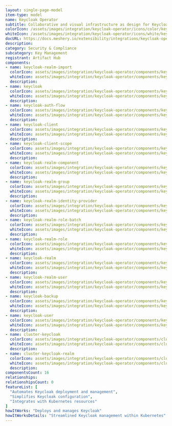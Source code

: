 ```yaml
---
layout: single-page-model
item-type: model
name: Keycloak Operator
subtitle: Collaborative and visual infrastructure as design for Keycloak Operator
colorIcon: /assets/images/integration/keycloak-operator/icons/color/keycloak-operator-color.svg
whiteIcon: /assets/images/integration/keycloak-operator/icons/white/keycloak-operator-white.svg
docURL: https://docs.meshery.io/extensibility/integrations/keycloak-operator
description: 
category: Security & Compliance
subcategory: Key Management
registrant: Artifact Hub
components: 
- name: keycloak-realm-import
  colorIcon: assets/images/integration/keycloak-operator/components/keycloak-realm-import/icons/color/keycloak-realm-import-color.svg
  whiteIcon: assets/images/integration/keycloak-operator/components/keycloak-realm-import/icons/white/keycloak-realm-import-white.svg
  description: 
- name: keycloak
  colorIcon: assets/images/integration/keycloak-operator/components/keycloak/icons/color/keycloak-color.svg
  whiteIcon: assets/images/integration/keycloak-operator/components/keycloak/icons/white/keycloak-white.svg
  description: 
- name: keycloak-auth-flow
  colorIcon: assets/images/integration/keycloak-operator/components/keycloak-auth-flow/icons/color/keycloak-auth-flow-color.svg
  whiteIcon: assets/images/integration/keycloak-operator/components/keycloak-auth-flow/icons/white/keycloak-auth-flow-white.svg
  description: 
- name: keycloak-client
  colorIcon: assets/images/integration/keycloak-operator/components/keycloak-client/icons/color/keycloak-client-color.svg
  whiteIcon: assets/images/integration/keycloak-operator/components/keycloak-client/icons/white/keycloak-client-white.svg
  description: 
- name: keycloak-client-scope
  colorIcon: assets/images/integration/keycloak-operator/components/keycloak-client-scope/icons/color/keycloak-client-scope-color.svg
  whiteIcon: assets/images/integration/keycloak-operator/components/keycloak-client-scope/icons/white/keycloak-client-scope-white.svg
  description: 
- name: keycloak-realm-component
  colorIcon: assets/images/integration/keycloak-operator/components/keycloak-realm-component/icons/color/keycloak-realm-component-color.svg
  whiteIcon: assets/images/integration/keycloak-operator/components/keycloak-realm-component/icons/white/keycloak-realm-component-white.svg
  description: 
- name: keycloak-realm-group
  colorIcon: assets/images/integration/keycloak-operator/components/keycloak-realm-group/icons/color/keycloak-realm-group-color.svg
  whiteIcon: assets/images/integration/keycloak-operator/components/keycloak-realm-group/icons/white/keycloak-realm-group-white.svg
  description: 
- name: keycloak-realm-identity-provider
  colorIcon: assets/images/integration/keycloak-operator/components/keycloak-realm-identity-provider/icons/color/keycloak-realm-identity-provider-color.svg
  whiteIcon: assets/images/integration/keycloak-operator/components/keycloak-realm-identity-provider/icons/white/keycloak-realm-identity-provider-white.svg
  description: 
- name: keycloak-realm-role-batch
  colorIcon: assets/images/integration/keycloak-operator/components/keycloak-realm-role-batch/icons/color/keycloak-realm-role-batch-color.svg
  whiteIcon: assets/images/integration/keycloak-operator/components/keycloak-realm-role-batch/icons/white/keycloak-realm-role-batch-white.svg
  description: 
- name: keycloak-realm-role
  colorIcon: assets/images/integration/keycloak-operator/components/keycloak-realm-role/icons/color/keycloak-realm-role-color.svg
  whiteIcon: assets/images/integration/keycloak-operator/components/keycloak-realm-role/icons/white/keycloak-realm-role-white.svg
  description: 
- name: keycloak-realm
  colorIcon: assets/images/integration/keycloak-operator/components/keycloak-realm/icons/color/keycloak-realm-color.svg
  whiteIcon: assets/images/integration/keycloak-operator/components/keycloak-realm/icons/white/keycloak-realm-white.svg
  description: 
- name: keycloak-realm-user
  colorIcon: assets/images/integration/keycloak-operator/components/keycloak-realm-user/icons/color/keycloak-realm-user-color.svg
  whiteIcon: assets/images/integration/keycloak-operator/components/keycloak-realm-user/icons/white/keycloak-realm-user-white.svg
  description: 
- name: keycloak-backup
  colorIcon: assets/images/integration/keycloak-operator/components/keycloak-backup/icons/color/keycloak-backup-color.svg
  whiteIcon: assets/images/integration/keycloak-operator/components/keycloak-backup/icons/white/keycloak-backup-white.svg
  description: 
- name: keycloak-user
  colorIcon: assets/images/integration/keycloak-operator/components/keycloak-user/icons/color/keycloak-user-color.svg
  whiteIcon: assets/images/integration/keycloak-operator/components/keycloak-user/icons/white/keycloak-user-white.svg
  description: 
- name: cluster-keycloak
  colorIcon: assets/images/integration/keycloak-operator/components/cluster-keycloak/icons/color/cluster-keycloak-color.svg
  whiteIcon: assets/images/integration/keycloak-operator/components/cluster-keycloak/icons/white/cluster-keycloak-white.svg
  description: 
- name: cluster-keycloak-realm
  colorIcon: assets/images/integration/keycloak-operator/components/cluster-keycloak-realm/icons/color/cluster-keycloak-realm-color.svg
  whiteIcon: assets/images/integration/keycloak-operator/components/cluster-keycloak-realm/icons/white/cluster-keycloak-realm-white.svg
  description: 
componentsCount: 16
relationships: 
relationshipsCount: 0
featureList: [
  "Automates Keycloak deployment and management",
  "Simplifies Keycloak configuration",
  "Integrates with Kubernetes resources"
]
howItWorks: "Deploys and manages Keycloak"
howItWorksDetails: "Streamlined Keycloak management within Kubernetes"
---
```

